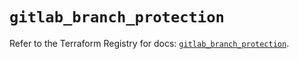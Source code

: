 # `gitlab_branch_protection`

Refer to the Terraform Registry for docs: [`gitlab_branch_protection`](https://registry.terraform.io/providers/gitlabhq/gitlab/16.7.0/docs/resources/branch_protection).

